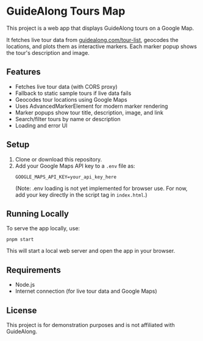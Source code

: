 # GuideAlong Tours Map

This project is a web app that displays GuideAlong tours on a Google Map. 

It fetches live tour data from [guidealong.com/tour-list](https://guidealong.com/tour-list/), geocodes the locations, and plots them as interactive markers. Each marker popup shows the tour's description and image.

## Features
- Fetches live tour data (with CORS proxy)
- Fallback to static sample tours if live data fails
- Geocodes tour locations using Google Maps
- Uses AdvancedMarkerElement for modern marker rendering
- Marker popups show tour title, description, image, and link
- Search/filter tours by name or description
- Loading and error UI

## Setup
1. Clone or download this repository.
2. Add your Google Maps API key to a `.env` file as:
   ```
   GOOGLE_MAPS_API_KEY=your_api_key_here
   ```
   (Note: .env loading is not yet implemented for browser use. For now, add your key directly in the script tag in `index.html`.)

## Running Locally
To serve the app locally, use:

```
pnpm start
```

This will start a local web server and open the app in your browser.

## Requirements
- Node.js
- Internet connection (for live tour data and Google Maps)

## License
This project is for demonstration purposes and is not affiliated with GuideAlong.
